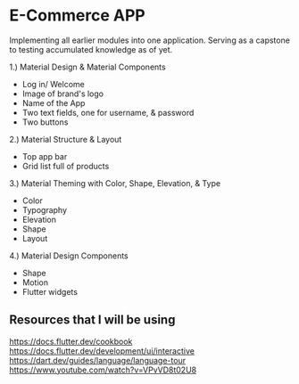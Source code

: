 # E-Commerce APP

Implementing all earlier modules into one application. Serving as a capstone to testing accumulated knowledge as of yet.

1.) Material Design & Material Components
- Log in/ Welcome
- Image of brand's logo
- Name of the App
- Two text fields, one for username, & password
- Two buttons

2.) Material Structure & Layout
- Top app bar
- Grid list full of products

3.) Material Theming with Color, Shape, Elevation, & Type
- Color
- Typography
- Elevation
- Shape
- Layout

4.) Material Design Components
- Shape
- Motion
- Flutter widgets


## Resources that I will be using

https://docs.flutter.dev/cookbook
https://docs.flutter.dev/development/ui/interactive
https://dart.dev/guides/language/language-tour
https://www.youtube.com/watch?v=VPvVD8t02U8
